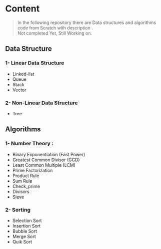 # Content
> In the following repository there are Data structures and algorithms code from Scratch with description .  
> Not completed Yet, Still Working on. 
## Data Structure 
### 1- Linear Data Structure 
- Linked-list
- Queue 
- Stack 
- Vector

### 2- Non-Linear Data Structure
- Tree 


## Algorithms 

### 1- Number Theory :
- Binary Exponentiation (Fast Power)
- Greatest Common Divisor (GCD)
- Least Common Multiple (LCM)
- Prime Factorization
- Product Rule 
- Sum Rule 
- Check_prime
- Divisors
- Sieve


### 2- Sorting 
- Selection Sort 
- Insertion Sort
- Bubble Sort 
- Merge Sort 
- Quik Sort 
